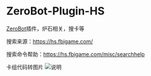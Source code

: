 # ZeroBot-Plugin-HS
[ZeroBot](https://github.com/wdvxdr1123/ZeroBot)插件，炉石相关，搜卡等

搜索来源：https://hs.fbigame.com/

搜索命令帮助：https://hs.fbigame.com/misc/searchhelp

卡组代码转图片
![说明](https://user-images.githubusercontent.com/24691568/130163292-b15285c8-50fb-4151-869f-d70084af99a9.png)

